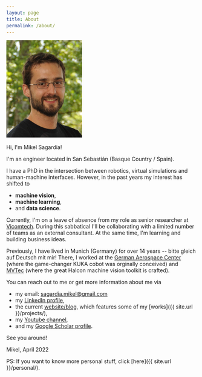 ```yaml
---
layout: page
title: About
permalink: /about/
---
```


<img src="/assets/mikel_sagardia_big_lowres.jpg" alt="Mikel Sagardia" width="200"/>

Hi, I'm Mikel Sagardia!

I'm an engineer located in San Sebastián (Basque Country / Spain).

I have a PhD in the intersection between robotics, virtual simulations and human-machine interfaces. However, in the past years my interest has shifted to

- **machine vision**,
- **machine learning**,
- and **data science**.

Currently, I'm on a leave of absence from my role as senior researcher at [Vicomtech](https://www.vicomtech.org/en). During this sabbatical I'll be collaborating with a limited number of teams as an external consultant. At the same time, I'm learning and building business ideas.

Previously, I have lived in Munich (Germany) for over 14 years -- bitte gleich auf Deutsch mit mir! There, I worked at the [German Aerospace Center](https://www.dlr.de/rm/en/desktopdefault.aspx/tabid-8017) (where the game-changer KUKA cobot was orginally conceived) and [MVTec](https://www.mvtec.com) (where the great Halcon machine vision toolkit is crafted).

You can reach out to me or get more information about me via 

- my email: [sagardia.mikel@gmail.com](mailto:sagardia.mikel@gmail.com)
- my [LinkedIn profile](https://www.linkedin.com/in/mikel-sagardia/),
- the current [website/blog](https://mikelsagardia.io), which features some of my [works]({{ site.url }}/projects/),
- my [Youtube channel](https://www.youtube.com/channel/UC3OPk0A1X0Hc3_1rNl-AAcw),
- and my [Google Scholar profile](https://scholar.google.com/citations?user=DAP30jYAAAAJ).

See you around!

Mikel,
April 2022

PS: If you want to know more personal stuff, click [here]({{ site.url }}/personal/).